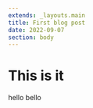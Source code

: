 ```yaml
---
extends: _layouts.main
title: First blog post
date: 2022-09-07
section: body
---
```


# This is it

hello bello
